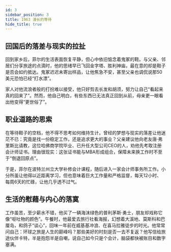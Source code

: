 ```yaml
---
id: 3
sidebar_position: 3
title: 1963 漫长的等待
hide_title: true
---
```


## 回国后的落差与现实的拉扯

回到家乡后，菲尔的生活表面恢复平静，但心中依旧惦念着鬼冢的鞋。与父亲、邻居们分享旅途的点滴时，他的思绪早已飞回金字塔、胜利神庙，最在意的却是鞋子是否会如约抵达。鬼冢迟迟未寄出样品，让他焦急不安，甚至父亲也调侃说那50美元恐怕已经“打水漂”。

家人对他流浪者般的打扮难以接受，他只好剪去长发和胡须，努力让自己“看起来真的回来了”。然而，他自己明白，有些东西已无法真正回到从前，母亲更一眼看出他变得“更世俗了”。

## 职业道路的思索

在等待鞋子的空档，他不得不思考如何维持生计。曾经的梦想与现实的落差让他迷茫不已：究竟是找一份稳定工作，还是追求更大的事业？父亲建议他向老友唐·弗里斯比请教，这位哈佛商学院毕业、已升任大型公司CEO的人，劝他先考取注册会计师证书。理由很现实：这张证书能与MBA形成组合，保障未来换工作时不至于“倒退回原点”。

于是，菲尔在波特兰州立大学补修会计课程，随后进入一家会计师事务所工作。小分所虽让他得以近距离学习，但也意味着巨大工作量和严格监督，每天12小时、每周6天的忙碌，让他几乎透不过气。

## 生活的慰藉与内心的落寞

工作虽苦，至少薪水不错，他买了一辆海沫绿色的普利茅斯·勇士，朋友却戏称它像“呕吐物的颜色”。午餐时，他最爱去旅行社看海报，幻想着大溪地、莫斯科和巴厘岛，和鸽子“谈心”，回味一年前在威基基冲浪、在喜马拉雅徒步的时光。他常常问自己：环球之旅是人生的巅峰吗？那些美好的时刻是否一去不复返？他写信给旅途伙伴卡特，半是抱怨半是自嘲，说自己如今只是个会计，脑袋都快被账目和数字塞满。
